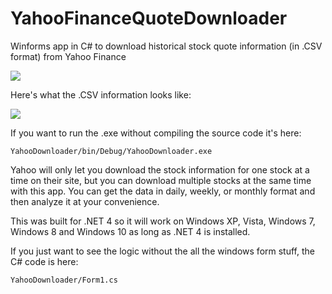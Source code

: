 YahooFinanceQuoteDownloader
===========================

Winforms app in C# to download historical stock quote information (in .CSV format) from Yahoo Finance

![](https://github.com/ovnisoftware/YahooFinanceQuoteDownloader/blob/master/QuoteDownloader.JPG)

Here's what the .CSV information looks like:

![](https://github.com/ovnisoftware/YahooFinanceQuoteDownloader/blob/master/CSV.png)

If you want to run the .exe without compiling the source code it's here:
```
YahooDownloader/bin/Debug/YahooDownloader.exe
```
Yahoo will only let you download the stock information for one stock at a time on their site, but you can download multiple stocks at the same time with this app.  You can get the data in daily, weekly, or monthly format and then analyze it at your convenience.

This was built for .NET 4 so it will work on Windows XP, Vista, Windows 7, Windows 8 and Windows 10 as long as .NET 4 is installed.

If you just want to see the logic without the all the windows form stuff, the C# code is here:
```
YahooDownloader/Form1.cs
```
